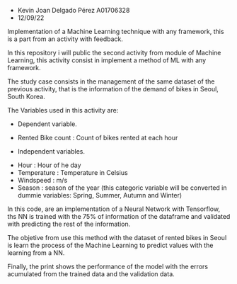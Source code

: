 - Kevin Joan Delgado Pérez A01706328
- 12/09/22

Implementation of a Machine Learning technique with any framework, this is a part from an activity with feedback.

In this repository i will public the second activity from module of Machine Learning, this activity consist in implement a method of ML with any framework.

The study case consists in the management of the same dataset of the previous activity, that is the information of the demand of bikes in Seoul, South Korea. 

The Variables used in this activity are:

 *  Dependent variable.
 
  - Rented Bike count : Count of bikes rented at each hour
  
 *  Independent variables.
 
  - Hour : Hour of he day
  - Temperature : Temperature in Celsius
  - Windspeed : m/s
  - Season : season of the year (this categoric variable will be converted in dummie variables: Spring, Summer, Autumn and Winter)

In this code, are an implementation of a Neural Network with Tensorflow, ths NN is trained with the 75% of information of the dataframe and validated with predicting the rest of the information. 

The objetive from use this method with the dataset of rented bikes in Seoul is learn the process of the Machine Learning to predict values with the learning from a NN.

Finally, the print shows the performance of the model with the errors acumulated from the trained data and the validation data.
